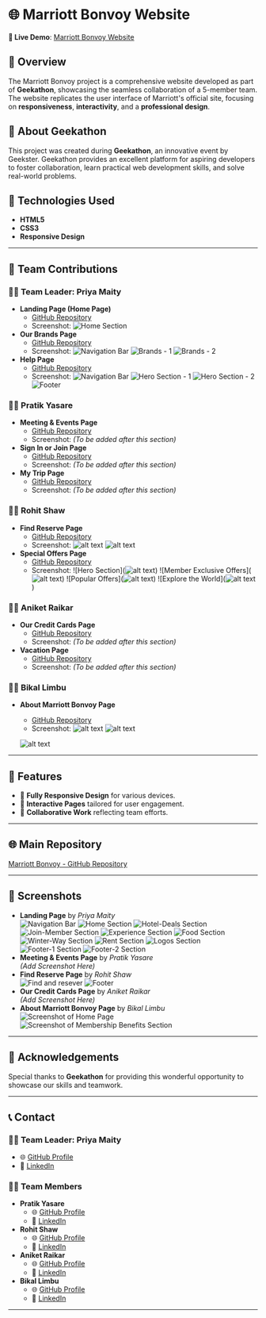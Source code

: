 
# 🌐 Marriott Bonvoy Website  
**🚀 Live Demo**: [Marriott Bonvoy Website](#)  

## 📝 Overview  
The Marriott Bonvoy project is a comprehensive website developed as part of **Geekathon**, showcasing the seamless collaboration of a 5-member team. The website replicates the user interface of Marriott's official site, focusing on **responsiveness**, **interactivity**, and a **professional design**.  

## 🎉 About Geekathon  
This project was created during **Geekathon**, an innovative event by Geekster. Geekathon provides an excellent platform for aspiring developers to foster collaboration, learn practical web development skills, and solve real-world problems.  

## 📂 Technologies Used  
- **HTML5**  
- **CSS3**  
- **Responsive Design**  

---

## 🎯 Team Contributions  

### 👩‍💼 **Team Leader: Priya Maity**  
- **Landing Page (Home Page)**  
  - [GitHub Repository](https://github.com/PriyaMaity/Jw-Marriot)  
  - Screenshot: 
  ![Home Section](Home-section%20Images/Readme_HomePage/Home_section.png)
- **Our Brands Page**  
  - [GitHub Repository](https://github.com/PriyaMaity/Jw-Marriot/tree/main/Project%20Marriott/Priya-OurBrands)  
  - Screenshot: 
  ![Navigation Bar](Project%20Marriott/Priya-OurBrands/Readme_Brands/navbar.png)
  ![Brands - 1](Project%20Marriott/Priya-OurBrands/Readme_Brands/Brands-1.png) 
   ![Brands - 2](Project%20Marriott/Priya-OurBrands/Readme_Brands/Brands-2.png) 
- **Help Page**  
  - [GitHub Repository](https://github.com/PriyaMaity/Jw-Marriot/tree/main/Project%20Marriott/Help)  
  - Screenshot:
  ![Navigation Bar](Images/redmeImage/navBar.png)
  ![Hero Section - 1](Images/redmeImage/heroSection-1.png)
  ![Hero Section - 2](Images/redmeImage/heroSection-2.png)
  ![Footer](Images/redmeImage/footer.png)
  

### 🧑‍💻 **Pratik Yasare**  
- **Meeting & Events Page**  
  - [GitHub Repository](#)  
  - Screenshot: *(To be added after this section)*  
- **Sign In or Join Page**  
  - [GitHub Repository](#)  
  - Screenshot: *(To be added after this section)*  
- **My Trip Page**  
  - [GitHub Repository](#)  
  - Screenshot: *(To be added after this section)*  

### 🧑‍💻 **Rohit Shaw**  
- **Find Reserve Page**  
  - [GitHub Repository](https://github.com/PriyaMaity/Jw-Marriot/tree/main/Project%20Marriott/Rohit-FindReserve)  
  - Screenshot: ![alt text](/Project%20Marriott/Rohit-FindReserve/webpagePreview.png)
  ![alt text](/Project%20Marriott/Rohit-FindReserve/webpagePreview2.png)
- **Special Offers Page**  
  - [GitHub Repository](https://github.com/PriyaMaity/Jw-Marriot/tree/main/Project%20Marriott/Rohit-SpecialOffers)  
  - Screenshot: ![Hero Section](![alt text](/Project%20Marriott/Rohit-SpecialOffers/heroSection.png))
  ![Member Exclusive Offers](![alt text](/Project%20Marriott/Rohit-SpecialOffers/memberExclusive.png))
  ![Popular Offers](![alt text](/Project%20Marriott/Rohit-SpecialOffers/popular.png))
  ![Explore the World](![alt text](/Project%20Marriott/Rohit-SpecialOffers/exploreTheWorld.png))


### 🧑‍💻 **Aniket Raikar**  
- **Our Credit Cards Page**  
  - [GitHub Repository](#)  
  - Screenshot: *(To be added after this section)*  
- **Vacation Page**  
  - [GitHub Repository](#)  
  - Screenshot: *(To be added after this section)*  

### 🧑‍💻 **Bikal Limbu**  
- **About Marriott Bonvoy Page**  
  - [GitHub Repository](https://github.com/PriyaMaity/Jw-Marriot/tree/main/Project%20Marriott/Bikal-AboutMariotBonvoy)  
  - Screenshot: ![alt text](<Project Marriott/Bikal-AboutMariotBonvoy/pics/Screenshot (202).png>)
  ![alt text](<Project Marriott/Bikal-AboutMariotBonvoy/pics/Screenshot (203).png>)
  
  ![alt text](<Project Marriott/Bikal-AboutMariotBonvoy/pics/Screenshot (205).png>)

---

## 📜 Features  
- 🌟 **Fully Responsive Design** for various devices.  
- 🌟 **Interactive Pages** tailored for user engagement.  
- 🌟 **Collaborative Work** reflecting team efforts.  

---

## 🌐 Main Repository  
[Marriott Bonvoy - GitHub Repository](https://github.com/PriyaMaity/Jw-Marriot)  

---

## 📸 Screenshots  
- **Landing Page** by *Priya Maity*  
  ![Navigation Bar](Home-section%20Images/Readme_HomePage/navbar.png)
  ![Home Section](Home-section%20Images/Readme_HomePage/Home_section.png)
  ![Hotel-Deals Section](Home-section%20Images/Readme_HomePage/Hotel-Deals_section.png)
  ![Join-Member Section](Home-section%20Images/Readme_HomePage/Member-Section.png)
  ![Experience Section](Home-section%20Images/Readme_HomePage/Exp-Section.png)
  ![Food Section](Home-section%20Images/Readme_HomePage/Food-Section.png)
  ![Winter-Way Section](Home-section%20Images/Readme_HomePage/Winter-Way-Section.png)
  ![Rent Section](Home-section%20Images/Readme_HomePage/Rent-Section.png)
  ![Logos Section](Home-section%20Images/Readme_HomePage/Logos-Section.png)
  ![Footer-1 Section](Home-section%20Images/Readme_HomePage/Footer-1.png)
  ![Footer-2 Section](Home-section%20Images/Readme_HomePage/Footer-2.png)
- **Meeting & Events Page** by *Pratik Yasare*  
  *(Add Screenshot Here)*  
- **Find Reserve Page** by *Rohit Shaw*  
  ![Find and resever](/Project%20Marriott/Rohit-FindReserve/webpagePreview.png)
  ![Footer](/Project%20Marriott/Rohit-FindReserve/webpagePreview2.png) 
- **Our Credit Cards Page** by *Aniket Raikar*  
  *(Add Screenshot Here)*  
- **About Marriott Bonvoy Page** by *Bikal Limbu*  
  ![Screenshot of Home Page](pics/Screenshot%20(202).png)
  ![Screenshot of Membership Benefits Section](pics/Screenshot%20(203).png)

---

## 🙌 Acknowledgements  
Special thanks to **Geekathon** for providing this wonderful opportunity to showcase our skills and teamwork.  

---

## 📞 Contact  

### 👩‍💼 **Team Leader: Priya Maity**  
- 🌐 [GitHub Profile](https://github.com/PriyaMaity)  
- 🔗 [LinkedIn](https://www.linkedin.com/in/priya-maity-2a661430a/)  

### 🧑‍💻 **Team Members**  
- **Pratik Yasare**  
  - 🌐 [GitHub Profile](#)  
  - 🔗 [LinkedIn](#)  
- **Rohit Shaw**  
  - 🌐 [GitHub Profile](https://github.com/shawrohit3653)  
  - 🔗 [LinkedIn](https://www.linkedin.com/in/rohit-shaw-a5aaa41b6/)  
- **Aniket Raikar**  
  - 🌐 [GitHub Profile](#)  
  - 🔗 [LinkedIn](#)  
- **Bikal Limbu**  
  - 🌐 [GitHub Profile](https://github.com/Bikalbi)  
  - 🔗 [LinkedIn](https://www.linkedin.com/in/bikal-limbu-930545204/)  

---
